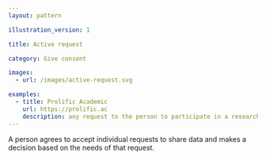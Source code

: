 ```yaml
---
layout: pattern

illustration_version: 1

title: Active request

category: Give consent

images:
  - url: /images/active-request.svg

examples:
  - title: Prolific Academic
    url: https://prolific.ac
    description: any request to the person to participate in a research project include the type of information they’ll need to share
---
```


A person agrees to accept individual requests to share data and makes a decision based on the needs of that request.
